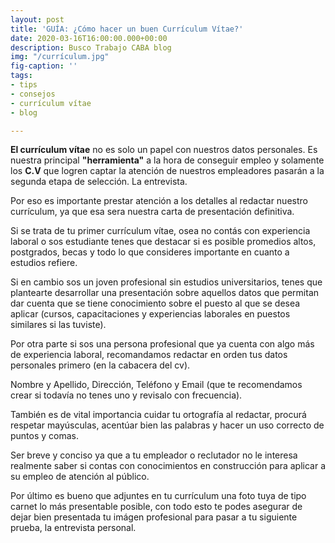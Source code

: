 ```yaml
---
layout: post
title: 'GUÍA: ¿Cómo hacer un buen Currículum Vítae?'
date: 2020-03-16T16:00:00.000+00:00
description: Busco Trabajo CABA blog
img: "/currículum.jpg"
fig-caption: ''
tags:
- tips
- consejos
- currículum vítae
- blog

---
```

**El currículum vítae** no es solo un papel con nuestros datos personales. Es nuestra principal **"herramienta"** a la hora de conseguir empleo y solamente los **C.V** que logren captar la atención de nuestros empleadores pasarán a la segunda etapa de selección. La entrevista.

Por eso es importante prestar atención a los detalles al redactar nuestro currículum, ya que esa sera nuestra carta de presentación definitiva.

Si se trata de tu primer currículum vítae, osea no contás con experiencia laboral o sos estudiante tenes que destacar si es posible promedios altos, postgrados, becas y todo lo que consideres importante en cuanto a estudios refiere.

Si en cambio sos un joven profesional sin estudios universitarios, tenes que plantearte desarrollar una presentación sobre aquellos datos que permitan dar cuenta que se tiene conocimiento sobre el puesto al que se desea aplicar (cursos, capacitaciones y experiencias laborales en puestos similares si las tuviste).

Por otra parte si sos una persona profesional que ya cuenta con algo más de experiencia laboral, recomandamos redactar en orden tus datos personales primero (en la cabacera del cv).

Nombre y Apellido, Dirección, Teléfono y Email (que te recomendamos crear si todavía no tenes uno y revisalo con frecuencia).

También es de vital importancia cuidar tu ortografía al redactar, procurá respetar mayúsculas, acentúar bien las palabras y hacer un uso correcto de puntos y comas.

Ser breve y conciso ya que a tu empleador o reclutador no le interesa realmente saber si contas con conocimientos en construcción para aplicar a su empleo de atención al público.

Por último es bueno que adjuntes en tu currículum una foto tuya de tipo carnet lo más presentable posible, con todo esto te podes asegurar de dejar bien presentada tu imágen profesional para pasar a tu siguiente prueba, la entrevista personal.